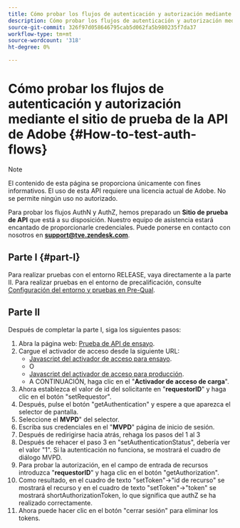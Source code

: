 ```yaml
---
title: Cómo probar los flujos de autenticación y autorización mediante el sitio de prueba de la API de Adobe
description: Cómo probar los flujos de autenticación y autorización mediante el sitio de prueba de la API de Adobe
source-git-commit: 326f97d058646795cab5d062fa5b980235f7da37
workflow-type: tm+mt
source-wordcount: '318'
ht-degree: 0%

---
```



# Cómo probar los flujos de autenticación y autorización mediante el sitio de prueba de la API de Adobe {#How-to-test-auth-flows}

>[!NOTE]
>
>El contenido de esta página se proporciona únicamente con fines informativos. El uso de esta API requiere una licencia actual de Adobe. No se permite ningún uso no autorizado.

Para probar los flujos AuthN y AuthZ, hemos preparado un **Sitio de prueba de API** que está a su disposición. Nuestro equipo de asistencia estará encantado de proporcionarle credenciales. Puede ponerse en contacto con nosotros en **support@tve.zendesk.com**.


## Parte I {#part-I}

Para realizar pruebas con el entorno RELEASE, vaya directamente a la parte II.  Para realizar pruebas en el entorno de precalificación, consulte [Configuración del entorno y pruebas en Pre-Qual](/help/authentication/setting-up-your-environment-and-testing-in-prequal.md).

## Parte II

Después de completar la parte I, siga los siguientes pasos:


1. Abra la página web: [Prueba de API de ensayo](https://sp.auth-staging.adobe.com/apitest/api.html).
1. Cargue el activador de acceso desde la siguiente URL:
   * [Javascript del activador de acceso para ensayo](https://entitlement.auth-staging.adobe.com/entitlement/js/AccessEnabler.js).
   * O
   * [Javascript del activador de acceso para producción](https://entitlement.auth.adobe.com/entitlement/js/AccessEnabler.js).
   * A CONTINUACIÓN, haga clic en el &quot;**Activador de acceso de carga**&quot;.
1. Ahora establezca el valor de id del solicitante en &quot;**requestorID**&quot; y haga clic en el botón &quot;setRequestor&quot;.
1. Después, pulse el botón &quot;getAuthentication&quot; y espere a que aparezca el selector de pantalla.
1. Seleccione el **MVPD**&quot; del selector.
1. Escriba sus credenciales en el &quot;**MVPD**&quot; página de inicio de sesión.
1. Después de redirigirse hacia atrás, rehaga los pasos del 1 al 3
1. Después de rehacer el paso 3 en &quot;setAuthenticationStatus&quot;, debería ver el valor &quot;1&quot;. Si la autenticación no funciona, se mostrará el cuadro de diálogo MVPD.
1. Para probar la autorización, en el campo de entrada de recursos introduzca &quot;**requestorID**&quot; y haga clic en el botón &quot;getAuthorization&quot;.
1. Como resultado, en el cuadro de texto &quot;setToken&quot;-\>&quot;id de recurso&quot; se mostrará el recurso y en el cuadro de texto &quot;setToken&quot;-\>&quot;token&quot; se mostrará shortAuthorizationToken, lo que significa que authZ se ha realizado correctamente.
1. Ahora puede hacer clic en el botón &quot;cerrar sesión&quot; para eliminar los tokens.

